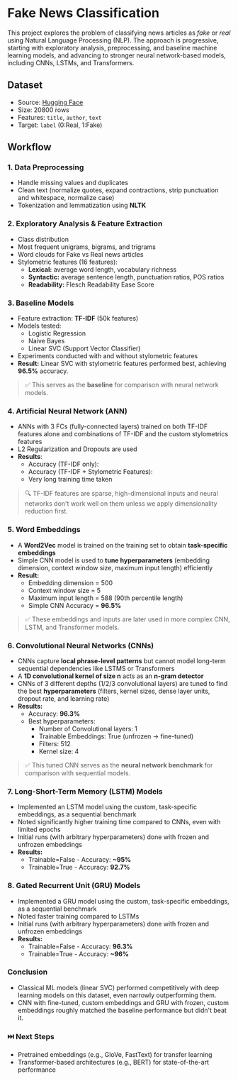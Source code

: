 # Fake News Classification
This project explores the problem of classifying news articles as *fake* or *real* using Natural Language Processing (NLP). The approach is progressive, starting with exploratory analysis, preprocessing, and baseline machine learning models, and advancing to stronger neural network-based models, including CNNs, LSTMs, and Transformers.

## Dataset
* Source: [Hugging Face](https://huggingface.co/datasets/Reyansh4/Fake-News-Classification)
* Size: 20800 rows
* Features: `title`, `author`, `text`
* Target: `label` (0:Real, 1:Fake)

## Workflow
### 1. Data Preprocessing
* Handle missing values and duplicates
* Clean text (normalize quotes, expand contractions, strip punctuation and whitespace, normalize case)
* Tokenization and lemmatization using **NLTK**

### 2. Exploratory Analysis & Feature Extraction
* Class distribution
* Most frequent unigrams, bigrams, and trigrams
* Word clouds for Fake vs Real news articles
* Stylometric features (16 features):
    * **Lexical:** average word length, vocabulary richness
    * **Syntactic:** average sentence length, punctuation ratios, POS ratios
    * **Readability:** Flesch Readability Ease Score

### 3. Baseline Models
* Feature extraction: **TF-IDF** (50k features)
* Models tested:
    * Logistic Regression
    * Naive Bayes
    * Linear SVC (Support Vector Classifier)
* Experiments conducted with and without stylometric features
* **Result:** Linear SVC with stylometric features performed best, achieving **96.5%** accuracy.
> ✅ This serves as the **baseline** for comparison with neural network models.

### 4. Artificial Neural Network (ANN)
* ANNs with 3 FCs (fully-connected layers) trained on both TF-IDF features alone and combinations of TF-IDF and the custom stylometrics features
* L2 Regularization and Dropouts are used
* **Results**:
    * Accuracy (TF-IDF only): 
    * Accuracy (TF-IDF + Stylometric Features):
    * Very long training time taken
> 🔍 TF-IDF features are sparse, high-dimensional inputs and neural networks don't work well on them unless we apply dimensionality reduction first.

### 5. Word Embeddings
* A **Word2Vec** model is trained on the training set to obtain **task-specific embeddings**
* Simple CNN model is used to **tune hyperparameters** (embedding dimension, context window size, maximum input length) efficiently
* **Result:** 
    * Embedding dimension = 500
    * Context window size = 5
    * Maximum input length = 588 (90th percentile length)
    * Simple CNN Accuracy = **96.5%**
> ✅ These embeddings and inputs are later used in more complex CNN, LSTM, and Transformer models.

### 6. Convolutional Neural Networks (CNNs)
* CNNs capture **local phrase-level patterns** but cannot model long-term sequential dependencies like LSTMS or Transformers
* A **1D convolutional kernel of size n** acts as an **n-gram detector**
* CNNs of 3 different depths (1/2/3 convolutional layers) are tuned to find the best **hyperparameters** (filters, kernel sizes, dense layer units, dropout rate, and learning rate)
* **Results:**
    * Accuracy: **96.3%**
    * Best hyperparameters:
        - Number of Convolutional layers: 1
        - Trainable Embeddings: True (unfrozen -> fine-tuned)
        - Filters: 512
        - Kernel size: 4
> ✅ This tuned CNN serves as the **neural network benchmark** for comparison with sequential models.

### 7. Long-Short-Term Memory (LSTM) Models
* Implemented an LSTM model using the custom, task-specific embeddings, as a sequential benchmark
* Noted significantly higher training time compared to CNNs, even with limited epochs
* Initial runs (with arbitrary hyperparameters) done with frozen and unfrozen embeddings
* **Results:**
    * Trainable=False - Accuracy: **~95%**
    * Trainable=True - Accuracy: **92.7%**

### 8. Gated Recurrent Unit (GRU) Models
* Implemented a GRU model using the custom, task-specific embeddings, as a sequential benchmark
* Noted faster training compared to LSTMs
* Initial runs (with arbitrary hyperparameters) done with frozen and unfrozen embeddings
* **Results:**
    * Trainable=False - Accuracy: **96.3%**
    * Trainable=True - Accuracy: **~96%**

### Conclusion 
* Classical ML models (linear SVC) performed competitively with deep learning models on this dataset, even narrowly outperforming them.
* CNN with fine-tuned, custom embeddings and GRU with frozen, custom embeddings roughly matched the baseline performance but didn't beat it.

### ⏭️ Next Steps
* Pretrained embeddings (e.g., GloVe, FastText) for transfer learning
* Transformer-based architectures (e.g., BERT) for state-of-the-art performance